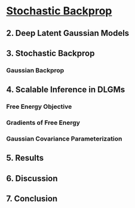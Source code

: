 # [Stochastic Backprop](https://arxiv.org/pdf/1401.4082.pdf)

## 2. Deep Latent Gaussian Models
## 3. Stochastic Backprop
### Gaussian Backprop
## 4. Scalable Inference in DLGMs
### Free Energy Objective
### Gradients of Free Energy
### Gaussian Covariance Parameterization
## 5. Results
## 6. Discussion
## 7. Conclusion

